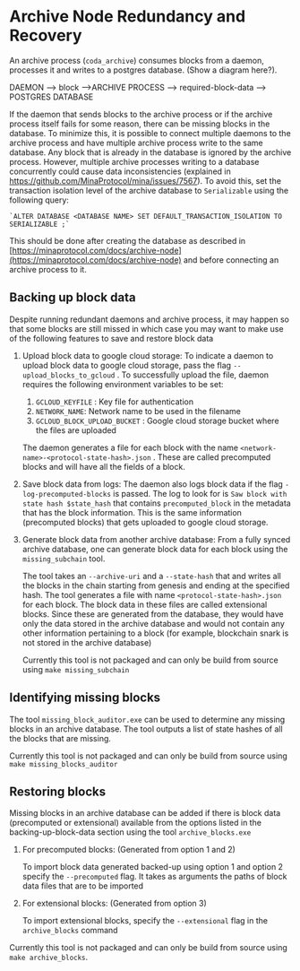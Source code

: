 # Archive Node Redundancy and Recovery

An archive process (`coda_archive`) consumes blocks from a daemon, processes it and writes to a postgres database. (Show a diagram here?). 

DAEMON —> block —>ARCHIVE PROCESS —> required-block-data —> POSTGRES DATABASE

If the daemon that sends blocks to the archive process or if the archive process itself fails for some reason, there can be missing blocks in the database. To minimize this, it is possible to connect multiple daemons to the archive process and have multiple archive process write to the same database. Any block that is already in the database is ignored by the archive process. However, multiple archive processes writing to a database concurrently could cause data inconsistencies (explained in https://github.com/MinaProtocol/mina/issues/7567). To avoid this, set the transaction isolation level of the archive database to `Serializable` using the following query:

    `ALTER DATABASE <DATABASE NAME> SET DEFAULT_TRANSACTION_ISOLATION TO SERIALIZABLE ;`

This should be done after creating the database as described in [https://minaprotocol.com/docs/archive-node](https://minaprotocol.com/docs/archive-node) and before connecting an archive process to it.

## Backing up block data

Despite running redundant daemons and archive process, it may happen so that some blocks are still missed in which case you may want to make use of the following features to save and restore block data

1. Upload block data to google cloud storage: To indicate a daemon to upload block data to google cloud storage, pass the flag `--upload_blocks_to_gcloud` . To successfully upload the file, daemon requires the following environment variables to be set:
    1. `GCLOUD_KEYFILE` : Key file for authentication
    2. `NETWORK_NAME`: Network name to be used in the filename
    3. `GCLOUD_BLOCK_UPLOAD_BUCKET` : Google cloud storage bucket where the files are uploaded

    The daemon generates a file for each block with the name `<network-name>-<protocol-state-hash>.json` . These are called precomputed blocks and will have all the fields of a block.

2. Save block data from logs: The daemon also logs block data if the flag `-log-precomputed-blocks` is passed. The log to look for is `Saw block with state hash $state_hash` that contains `precomputed_block` in the metadata that has the block information. This is the same information (precomputed blocks) that gets uploaded to google cloud storage.
3. Generate block data from another archive database: From a fully synced archive database, one can generate block data for each block using the `missing_subchain` tool. 

    The tool takes an `--archive-uri` and a `--state-hash` that and writes all the blocks in the chain starting from genesis and ending at the specified hash. The tool generates a file with name `<protocol-state-hash>.json` for each block. The block data in these files are called extensional blocks. Since these are generated from the database, they would have only the data stored in the archive database and would not contain any other information pertaining to a block (for example, blockchain snark is not stored in the archive database)

    Currently this tool is not packaged and can only be build from source using `make missing_subchain` 

## Identifying missing blocks

The tool `missing_block_auditor.exe` can be used to determine any missing blocks in an archive database. The tool outputs a list of state hashes of all the blocks that are missing.

Currently this tool is not packaged and can only be build from source using `make missing_blocks_auditor`

## Restoring blocks

Missing blocks in an archive database can be added if there is block data (precomputed or extensional) available from the options listed in the backing-up-block-data section using the tool `archive_blocks.exe`

1. For precomputed blocks: (Generated from option 1 and 2)

    To import block data generated backed-up using option 1 and option 2 specify the `--precomputed` flag. It takes as arguments the paths of block data files that are to be imported

2. For extensional blocks: (Generated from option 3)

    To import extensional blocks, specify the `--extensional` flag in the `archive_blocks` command

Currently this tool is not packaged and can only be build from source using `make archive_blocks`.
